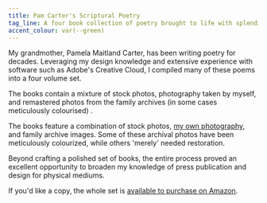 ```yaml
---
title: Pam Carter's Scriptural Poetry
tag_line: A four book collection of poetry brought to life with splendiferous design.
accent_colour: var(--green)
---
```


My grandmother, Pamela Maitland Carter, has been writing poetry for decades. Leveraging my design knowledge and extensive experience with software such as Adobe's Creative Cloud, I compiled many of these poems into a four volume set.

The books contain a mixture of stock photos, photography taken by myself, and remastered photos from the family archives (in some cases meticulously colourised) .

The books feature a combination of stock photos, [my own photography](/photography), and family archive images. Some of these archival photos have been meticulously colourized, while others 'merely' needed restoration.

Beyond crafting a polished set of books, the entire process proved an excellent opportunity to broaden my knowledge of press publication and design for physical mediums.

If you'd like a copy, the whole set is [available to purchase on Amazon](https://amazon.com/dp/B0CW1B4V2M).
